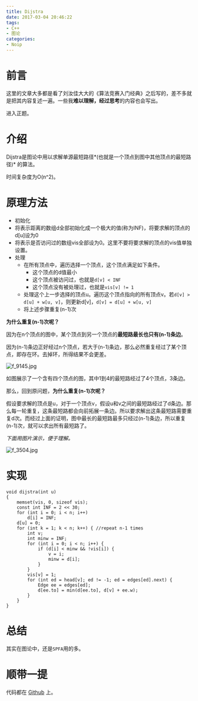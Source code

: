 ```yaml
---
title: Dijstra
date: 2017-03-04 20:46:22
tags:
- C++
- 图论
categories:
- Noip
---
```

# 前言
这里的文章大多都是看了刘汝佳大大的《算法竞赛入门经典》之后写的，差不多就是把其内容复述一遍。一些我**难以理解，经过思考**的内容也会写出。

进入正题。
# 介绍
Dijstra是图论中用以求解单源最短路径*(也就是一个顶点到图中其他顶点的最短路径)* 的算法。

时间复杂度为O(n^2)。
<!--more-->
# 原理方法
 - 初始化
  - 将表示距离的数组d全部初始化成一个极大的值(称为INF)，将要求解的顶点的d[u]设为0
  - 将表示是否访问过的数组vis全部设为0。这里不要将要求解的顶点的vis值单独设置。
 - 处理
    - 在所有顶点中，遍历选择一个顶点，这个顶点满足如下条件。
        - 这个顶点的d值最小
        - 这个顶点被访问过，也就是`d[v] < INF`
        - 这个顶点没有被处理过，也就是`vis[v] != 1`
    - 处理这个上一步选择的顶点u。遍历这个顶点指向的所有顶点v。若`d[v] > d[u] + w[u, v]`，则更新d[v]，`d[v] = d[u] + w[u, v]`
    - 将上述步骤重复(n-1)次

**为什么重复(n-1)次呢？**

因为在n个顶点的图中，某个顶点到另一个顶点的**最短路最长也只有(n-1)条边**。

因为(n-1)条边正好经过n个顶点，若大于(n-1)条边，那么必然重复经过了某个顶点，即存在环。去掉环，所得结果不会更差。

![f_9145.jpg](http://linfile.xyz/data/vip_data/f_9145.jpg)

如图展示了一个含有四个顶点的图，其中1到4的最短路经过了4个顶点，3条边。

那么，回到原问题，**为什么重复(n-1)次呢？**

假设要求解的顶点是u，对于一个顶点v，假设u和v之间的最短路经过了d条边。那么每一轮重复，这条最短路都会向前拓展一条边。所以要求解出这条最短路需要重复d次。而经过上面的证明，图中最长的最短路最多只经过(n-1)条边，所以重复(n-1)次，就可以求出所有最短路了。

*下面用图片演示，便于理解。*

![f_3504.jpg](http://linfile.xyz/data/vip_data/f_3504.jpg)

# 实现
```
void dijstra(int u)
{
    memset(vis, 0, sizeof vis);
    const int INF = 2 << 30;
    for (int i = 0; i < n; i++)
        d[i] = INF;
    d[u] = 0;
    for (int k = 1; k < n; k++) { //repeat n-1 times
        int v;
        int minw = INF;
        for (int i = 0; i < n; i++) {
            if (d[i] < minw && !vis[i]) {
                v = i;
                minw = d[i];
            }
        }
        vis[v] = 1;
        for (int ed = head[v]; ed != -1; ed = edges[ed].next) {
            Edge ee = edges[ed];
            d[ee.to] = min(d[ee.to], d[v] + ee.w);
        }
    }
}
```
# 总结
其实在图论中，还是`SPFA`用的多。

# 顺带一提
代码都在 [Github](https://github.com/Linyxus/algorithms) 上。
